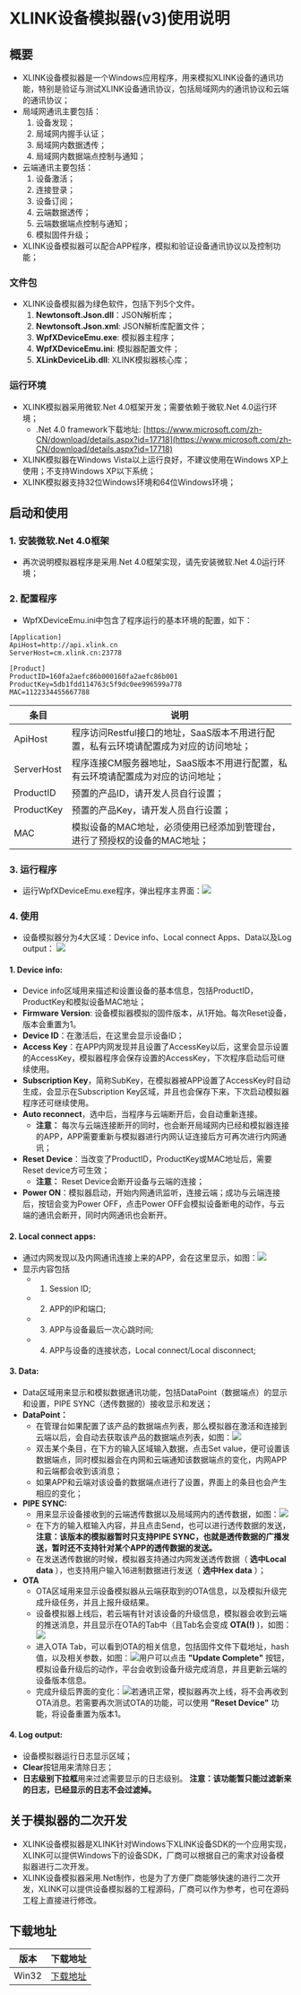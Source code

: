 # XLINK设备模拟器(v3)使用说明

## 概要

* XLINK设备模拟器是一个Windows应用程序，用来模拟XLINK设备的通讯功能，特别是验证与测试XLINK设备通讯协议，包括局域网内的通讯协议和云端的通讯协议；
* 局域网通讯主要包括：
	1. 设备发现；
	2. 局域网内握手认证；
	3. 局域网内数据透传；
	4. 局域网内数据端点控制与通知；
* 云端通讯主要包括：
	1. 设备激活；
	2. 连接登录；
	3. 设备订阅；
	4. 云端数据透传；
	5. 云端数据端点控制与通知； 
	6. 模拟固件升级；
* XLINK设备模拟器可以配合APP程序，模拟和验证设备通讯协议以及控制功能；

### 文件包

* XLINK设备模拟器为绿色软件，包括下列5个文件。
	1. **Newtonsoft.Json.dll**：JSON解析库； 
	2. **Newtonsoft.Json.xml**: JSON解析库配置文件；
	3. **WpfXDeviceEmu.exe**: 模拟器主程序；
	4. **WpfXDeviceEmu.ini**: 模拟器配置文件；
	5. **XLinkDeviceLib.dll**: XLINK模拟器核心库；

### 运行环境

* XLINK模拟器采用微软.Net 4.0框架开发；需要依赖于微软.Net 4.0运行环境；
	* .Net 4.0 framework下载地址: [https://www.microsoft.com/zh-CN/download/details.aspx?id=17718](https://www.microsoft.com/zh-CN/download/details.aspx?id=17718)
* XLINK模拟器在Windows Vista以上运行良好，不建议使用在Windows XP上使用；不支持Windows XP以下系统；
* XLINK模拟器支持32位Windows环境和64位Windows环境；

## 启动和使用

### 1. 安装微软.Net 4.0框架

* 再次说明模拟器程序是采用.Net 4.0框架实现，请先安装微软.Net 4.0运行环境；

### 2. 配置程序

* WpfXDeviceEmu.ini中包含了程序运行的基本环境的配置，如下：
	
```
[Application]ApiHost=http://api.xlink.cnServerHost=cm.xlink.cn:23778[Product]ProductID=160fa2aefc86b000160fa2aefc86b001ProductKey=5db1fdd114763c5f9dc0ee996599a778MAC=1122334455667788	
```

条目 | 说明 
--- | ---
ApiHost | 程序访问Restful接口的地址，SaaS版本不用进行配置，私有云环境请配置成为对应的访问地址；
ServerHost | 程序连接CM服务器地址，SaaS版本不用进行配置，私有云环境请配置成为对应的访问地址；
ProductID | 预置的产品ID，请开发人员自行设置；
ProductKey | 预置的产品Key，请开发人员自行设置；
MAC | 模拟设备的MAC地址，必须使用已经添加到管理台，进行了预授权的设备的MAC地址；

### 3. 运行程序

* 运行WpfXDeviceEmu.exe程序，弹出程序主界面：![](images/mainwindow.png)

### 4. 使用

* 设备模拟器分为4大区域：Device info、Local connect Apps、Data以及Log output：
![](images/device_info.png)

#### 1. Device info:

* Device info区域用来描述和设置设备的基本信息，包括ProductID，ProductKey和模拟设备MAC地址；
* **Firmware Version**: 设备模拟器模拟的固件版本，从1开始。每次Reset设备，版本会重置为1。
* **Device ID**：在激活后，在这里会显示设备ID；
* **Access Key**：在APP内网发现并且设置了AccessKey以后，这里会显示设置的AccessKey，模拟器程序会保存设置的AccessKey，下次程序启动后可继续使用。
* **Subscription Key**，简称SubKey，在模拟器被APP设置了AccessKey时自动生成，会显示在Subscription Key区域，并且也会保存下来，下次启动模拟器程序还可继续使用。
* **Auto reconnect**，选中后，当程序与云端断开后，会自动重新连接。 
	* **注意：** 每次与云端连接断开的同时，也会断开局域网内已经和模拟器连接的APP，APP需要重新与模拟器进行内网认证连接后方可再次进行内网通讯；
* **Reset Device**：当改变了ProductID，ProductKey或MAC地址后，需要Reset device方可生效；
	* **注意：** Reset Device会断开设备与云端的连接；
* **Power ON**：模拟器启动，开始内网通讯监听，连接云端；成功与云端连接后，按钮会变为Power OFF，点击Power OFF会模拟设备断电的动作，与云端的通讯会断开，同时内网通讯也会断开。
	
#### 2. Local connect apps:

* 通过内网发现以及内网通讯连接上来的APP，会在这里显示，如图：![](images/localapps.png)
* 显示内容包括
	* 1. Session ID;
	* 2. APP的IP和端口;
	* 3. APP与设备最后一次心跳时间;
	* 4. APP与设备的连接状态，Local connect/Local disconnect;

#### 3. Data:

* Data区域用来显示和模拟数据通讯功能，包括DataPoint（数据端点）的显示和设置，PIPE SYNC（透传数据的）接收显示和发送；
* **DataPoint：**
	* 在管理台如果配置了该产品的数据端点列表，那么模拟器在激活和连接到云端以后，会自动去获取该产品的数据端点列表，如图：![](images/datapoint.png)
	* 双击某个条目，在下方的输入区域输入数据，点击Set value，便可设置该数据端点，同时模拟器会在内网和云端通知该数据端点的变化，内网APP和云端都会收到该消息；
	* 如果APP和云端对该设备的数据端点进行了设置，界面上的条目也会产生相应的变化；
* **PIPE SYNC:**
	* 用来显示设备接收到的云端透传数据以及局域网内的透传数据，如图：![](images/pipe_sync.png)
	* 在下方的输入框输入内容，并且点击Send，也可以进行透传数据的发送， **注意：该版本的模拟器暂时只支持PIPE SYNC，也就是透传数据的广播发送，暂时还不支持针对某个APP的透传数据的发送。**
	* 在发送透传数据的时候，模拟器支持通过内网发送透传数据（ **选中Local data** ），也支持用户输入16进制数据进行发送（ **选中Hex data** ）；
* **OTA**
	* OTA区域用来显示设备模拟器从云端获取到的OTA信息，以及模拟升级完成升级任务，并且上报升级结果。
	* 设备模拟器上线后，若云端有针对该设备的升级信息，模拟器会收到云端的推送消息，并且显示在OTA的Tab中（且Tab名会变成 **OTA(!)** )，如图：![](images/ota1.png)
	* 进入OTA Tab，可以看到OTA的相关信息，包括固件文件下载地址，hash值，以及相关参数，如图：![](images/ota2.png)用户可以点击 **"Update Complete"** 按钮，模拟设备升级后的动作，平台会收到设备升级完成消息，并且更新云端的设备版本信息。
	* 完成升级后界面的变化：![](images/ota3.png)若通讯正常，模拟器再次上线，将不会再收到OTA消息。若需要再次测试OTA的功能，可以使用 **"Reset Device"** 功能，将设备重置为版本1。

#### 4. Log output:

* 设备模拟器运行日志显示区域；
* **Clear**按钮用来清除日志；
* **日志级别下拉框**用来过滤需要显示的日志级别。 **注意：该功能暂只能过滤新来的日志，已经显示的日志不会过滤掉。**

## 关于模拟器的二次开发

* XLINK设备模拟器是XLINK针对Windows下XLINK设备SDK的一个应用实现，XLINK可以提供Windows下的设备SDK，厂商可以根据自己的需求对设备模拟器进行二次开发。
* XLINK设备模拟器采用.Net制作，也是为了方便厂商能够快速的进行二次开发，XLINK可以提供设备模拟器的工程源码，厂商可以作为参考，也可在源码工程上直接进行修改。

## 下载地址

版本 | 下载地址 
--- | ---
Win32 | [下载地址](https://raw.githubusercontent.com/xlink-corp/xlink-sdk/master/%E7%A1%AC%E4%BB%B6%E6%A8%A1%E6%8B%9F%E5%99%A8_v3/win32/XlinkDeviceSimulator_v3.zip) |